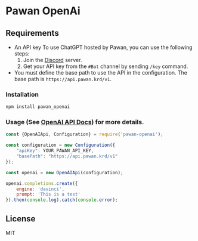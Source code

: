 # Pawan OpenAi

## Requirements

- An API key
To use ChatGPT hosted by Pawan, you can use the following steps:
  1. Join the [Discord](https://discord.pawan.krd) server.
  2. Get your API key from the `#Bot` channel by sending `/key` command.
- You must define the base path to use the API in the configuration. The base path is `https://api.pawan.krd/v1`.
### Installation

```bash
npm install pawan_openai
```

### Usage (See [OpenAI API Docs](https://github.com/openai/openai-node)) for more details.

```js
const {OpenAIApi, Configuration} = require('pawan-openai');

const configuration = new Configuration({
	"apiKey": YOUR_PAWAN_API_KEY,
	"basePath": "https://api.pawan.krd/v1"
});

const openai = new OpenAIApi(configuration);

openai.completions.create({
    engine: 'davinci',
    prompt: 'This is a test'
}).then(console.log).catch(console.error);
```


## License
MIT